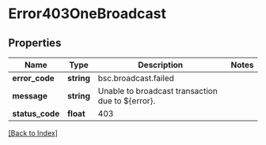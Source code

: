 # Error403OneBroadcast

## Properties

Name | Type | Description | Notes
------------ | ------------- | ------------- | -------------
**error_code** | **string** | bsc.broadcast.failed |
**message** | **string** | Unable to broadcast transaction due to ${error}. |
**status_code** | **float** | 403 |

[[Back to Index]](../index.md)
